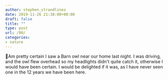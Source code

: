 ```yaml
---
author: stephen_strandlines
date: 2019-11-26 21:38:00+00:00
draft: false
title: ""
type: post
url: /90/
categories:
- nature
---
```


🦉Am pretty certain I saw a Barn owl near our home last night. I was driving, and the owl flew overhead so my headlights didn't quite catch it, otherwise I would have been certain. I would be delighted if it was, as I have never seen one in the 12 years we have been here.
